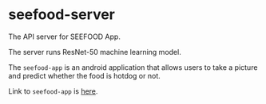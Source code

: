 # seefood-server

The API server for SEEFOOD App.

The server runs ResNet-50 machine learning model.

The `seefood-app` is an android application that allows users to take a picture and predict whether the food is hotdog or not.

Link to `seefood-app` is [here](https://github.com/ShlomiRex/seefood-app).
